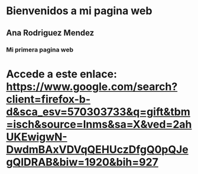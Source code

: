 # Bienvenidos a mi pagina web 
## Ana Rodriguez Mendez
### Mi primera pagina web
# Accede a este enlace: https://www.google.com/search?client=firefox-b-d&sca_esv=570303733&q=gift&tbm=isch&source=lnms&sa=X&ved=2ahUKEwigwN-DwdmBAxVDVqQEHUczDfgQ0pQJegQIDRAB&biw=1920&bih=927 
